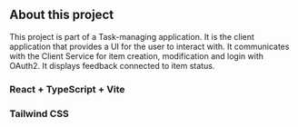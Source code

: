  
## About this project
This project is part of a Task-managing application. It is the client application that provides a UI for the user to interact with. It communicates with the Client Service for item creation, modification and login with OAuth2. It displays feedback connected to item status.

### React + TypeScript + Vite

### Tailwind CSS